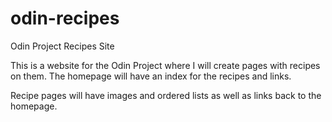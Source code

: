 # odin-recipes
Odin Project Recipes Site

This is a website for the Odin Project where I will create pages with
recipes on them. The homepage will have an index for the recipes and links.

Recipe pages will have images and ordered lists as well as links back to the
homepage.
